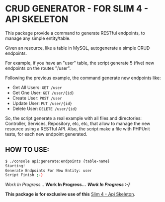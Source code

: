 # CRUD GENERATOR - FOR SLIM 4 - API SKELETON

This package provide a command to generate RESTful endpoints, to manage any simple entity/table.

Given an resource, like a table in MySQL, autogenerate a simple CRUD endpoints.

For example, if you have an "user" table, the script generate 5 (five) new endpoints on the routes "/user".

Following the previous example, the command generate new endpoints like:

- Get All Users: `GET /user`
- Get One User: `GET /user/{id}`
- Create User: `POST /user`
- Update User: `PUT /user/{id}`
- Delete User: `DELETE /user/{id}`

So, the script generate a real example with all files and directories: Controller, Services, Repository, etc, etc, that allow to manage the new resource using a RESTful API.
Also, the script make a file with PHPUnit tests, for each new endpoint generated.


## HOW TO USE:

```bash
$ ./console api:generate:endpoints {table-name}
Starting!
Generate Endpoints For New Entity: user
Script Finish ;-)
```

*Work In Progress...*
**Work In Progress...**
***Work In Progress :-)***

**This package is for exclusive use of this** [Slim 4 - Api Skeleton](https://github.com/maurobonfietti/slim4-api-skeleton).
